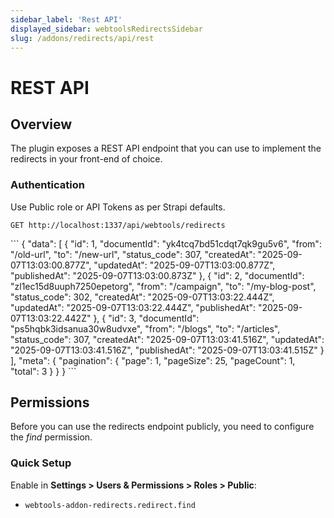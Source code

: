 ```yaml
---
sidebar_label: 'Rest API'
displayed_sidebar: webtoolsRedirectsSidebar
slug: /addons/redirects/api/rest
---
```


# REST API

## Overview

The plugin exposes a REST API endpoint that you can use to implement the redirects in your front-end of choice.

### Authentication

Use Public role or API Tokens as per Strapi defaults.

<ApiCall>

<Request>

`GET http://localhost:1337/api/webtools/redirects`

</Request>

<Response>
```
{
  "data": [
    {
      "id": 1,
      "documentId": "yk4tcq7bd51cdqt7qk9gu5v6",
      "from": "/old-url",
      "to": "/new-url",
      "status_code": 307,
      "createdAt": "2025-09-07T13:03:00.877Z",
      "updatedAt": "2025-09-07T13:03:00.877Z",
      "publishedAt": "2025-09-07T13:03:00.873Z"
    },
    {
      "id": 2,
      "documentId": "zl1ec15d8uuph7250epetorg",
      "from": "/campaign",
      "to": "/my-blog-post",
      "status_code": 302,
      "createdAt": "2025-09-07T13:03:22.444Z",
      "updatedAt": "2025-09-07T13:03:22.444Z",
      "publishedAt": "2025-09-07T13:03:22.442Z"
    },
    {
      "id": 3,
      "documentId": "ps5hqbk3idsanua30w8udvxe",
      "from": "/blogs",
      "to": "/articles",
      "status_code": 307,
      "createdAt": "2025-09-07T13:03:41.516Z",
      "updatedAt": "2025-09-07T13:03:41.516Z",
      "publishedAt": "2025-09-07T13:03:41.515Z"
    }
  ],
  "meta": {
    "pagination": {
      "page": 1,
      "pageSize": 25,
      "pageCount": 1,
      "total": 3
    }
  }
}
```
</Response>

</ApiCall>

## Permissions

Before you can use the redirects endpoint publicly, you need to configure the *find* permission. 

### Quick Setup

Enable in **Settings > Users & Permissions > Roles > Public**:
- `webtools-addon-redirects.redirect.find`
